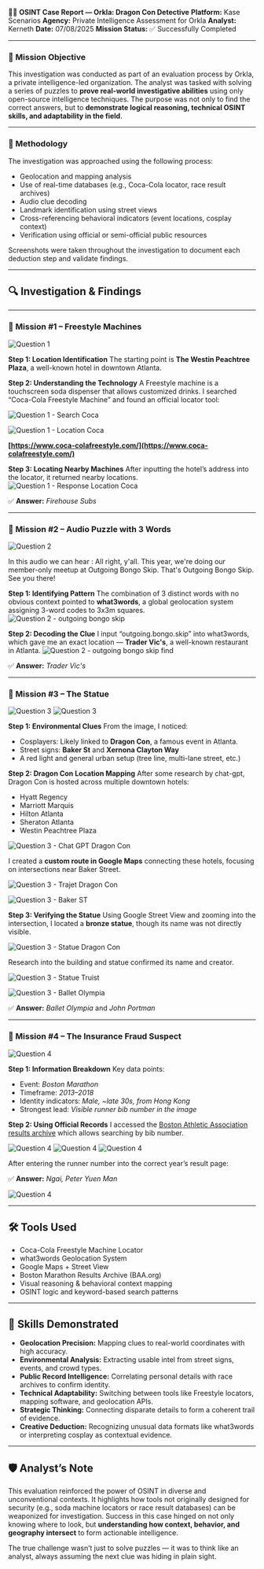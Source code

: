 🕵️‍♀️ **OSINT Case Report — Orkla: Dragon Con Detective**
**Platform:** Kase Scenarios
**Agency:** Private Intelligence Assessment for Orkla
**Analyst:** Kerneth
**Date:** 07/08/2025
**Mission Status:** ✅ Successfully Completed

---

### 🎯 Mission Objective

This investigation was conducted as part of an evaluation process by Orkla, a private intelligence-led organization. The analyst was tasked with solving a series of puzzles to **prove real-world investigative abilities** using only open-source intelligence techniques. The purpose was not only to find the correct answers, but to **demonstrate logical reasoning, technical OSINT skills, and adaptability in the field**.

---

### 🧠 Methodology

The investigation was approached using the following process:

* Geolocation and mapping analysis
* Use of real-time databases (e.g., Coca-Cola locator, race result archives)
* Audio clue decoding
* Landmark identification using street views
* Cross-referencing behavioral indicators (event locations, cosplay context)
* Verification using official or semi-official public resources

Screenshots were taken throughout the investigation to document each deduction step and validate findings.

---

## 🔍 Investigation & Findings

---

### 🔎 Mission #1 – Freestyle Machines

![Question 1](images/question_one.png)

**Step 1: Location Identification**
The starting point is **The Westin Peachtree Plaza**, a well-known hotel in downtown Atlanta.

**Step 2: Understanding the Technology**
A Freestyle machine is a touchscreen soda dispenser that allows customized drinks.
I searched “Coca-Cola Freestyle Machine” and found an official locator tool:

![Question 1 - Search Coca](images/search_coca_cola.png)

![Question 1 - Location Coca](images/location_coca_cola.png)

**[https://www.coca-colafreestyle.com/](https://www.coca-colafreestyle.com/)**

**Step 3: Locating Nearby Machines**
After inputting the hotel’s address into the locator, it returned nearby locations.
![Question 1 - Response Location Coca](images/response_location_coca_cola.png)

✅ **Answer:** *Firehouse Subs*

---

### 🔎 Mission #2 – Audio Puzzle with 3 Words

![Question 2](images/question_two.png)

In this audio we can hear : All right, y'all. This year, we're doing our member-only meetup at Outgoing Bongo Skip. That's Outgoing Bongo Skip. See you there!


**Step 1: Identifying Pattern**
The combination of 3 distinct words with no obvious context pointed to **what3words**, a global geolocation system assigning 3-word codes to 3x3m squares.
![Question 2 - outgoing bongo skip](images/outgoing_bongo_skip.png)

**Step 2: Decoding the Clue**
I input “outgoing.bongo.skip” into what3words, which gave me an exact location — **Trader Vic's**, a well-known restaurant in Atlanta.
![Question 2 - outgoing bongo skip find](images/outgoing_bongo_skip_find.png)

✅ **Answer:** *Trader Vic's*

---

### 🔎 Mission #3 – The Statue

![Question 3](images/question_three.png)
![Question 3](images/question_three_and_one.png)

**Step 1: Environmental Clues**
From the image, I noticed:

* Cosplayers: Likely linked to **Dragon Con**, a famous event in Atlanta.
* Street signs: **Baker St** and **Xernona Clayton Way**
* A red light and general urban setup (tree line, multi-lane street, etc.)

**Step 2: Dragon Con Location Mapping**
After some research by chat-gpt, Dragon Con is hosted across multiple downtown hotels:

* Hyatt Regency
* Marriott Marquis
* Hilton Atlanta
* Sheraton Atlanta
* Westin Peachtree Plaza

![Question 3 - Chat GPT Dragon Con](images/chat_gpt_dragon_con.png)

I created a **custom route in Google Maps** connecting these hotels, focusing on intersections near Baker Street.

![Question 3 - Trajet Dragon Con](images/trajet_dragon_con.png)

![Question 3 - Baker ST](images/baker_st.png)

**Step 3: Verifying the Statue**
Using Google Street View and zooming into the intersection, I located a **bronze statue**, though its name was not directly visible.

![Question 3 - Statue Dragon Con](images/bronze_statue_flou.png)

Research into the building and statue confirmed its name and creator.

![Question 3 - Statue Truist](images/statue_truist.png)

![Question 3 - Ballet Olympia](images/ballet_olympia.png)

✅ **Answer:** *Ballet Olympia* and *John Portman*

---

### 🔎 Mission #4 – The Insurance Fraud Suspect

![Question 4](images/question_four.png)

**Step 1: Information Breakdown**
Key data points:

* Event: *Boston Marathon*
* Timeframe: *2013–2018*
* Identity indicators: *Male, \~late 30s, from Hong Kong*
* Strongest lead: *Visible runner bib number in the image*

**Step 2: Using Official Records**
I accessed the [Boston Athletic Association results archive](https://www.baa.org/races/boston-marathon/results) which allows searching by bib number.

![Question 4](images/boston_marathon.png)
![Question 4](images/boston_marathon_results.png)
![Question 4](images/boston_marathon_results_year.png)

After entering the runner number into the correct year’s result page:

✅ **Answer:** *Ngai, Peter Yuen Man*

![Question 4](images/boston_marathon_reponse.png)

---

## 🛠️ Tools Used

* Coca-Cola Freestyle Machine Locator
* what3words Geolocation System
* Google Maps + Street View
* Boston Marathon Results Archive (BAA.org)
* Visual reasoning & behavioral context mapping
* OSINT logic and keyword-based search patterns

---

## 🧩 Skills Demonstrated

* **Geolocation Precision:** Mapping clues to real-world coordinates with high accuracy.
* **Environmental Analysis:** Extracting usable intel from street signs, events, and crowd types.
* **Public Record Intelligence:** Correlating personal details with race archives to confirm identity.
* **Technical Adaptability:** Switching between tools like Freestyle locators, mapping software, and geolocation APIs.
* **Strategic Thinking:** Connecting disparate details to form a coherent trail of evidence.
* **Creative Deduction:** Recognizing unusual data formats like what3words or interpreting cosplay as contextual evidence.

---

## 🛡️ Analyst’s Note

This evaluation reinforced the power of OSINT in diverse and unconventional contexts. It highlights how tools not originally designed for security (e.g., soda machine locators or race result databases) can be weaponized for investigation. Success in this case hinged on not only knowing where to look, but **understanding how context, behavior, and geography intersect** to form actionable intelligence.

The true challenge wasn’t just to solve puzzles — it was to think like an analyst, always assuming the next clue was hiding in plain sight.
